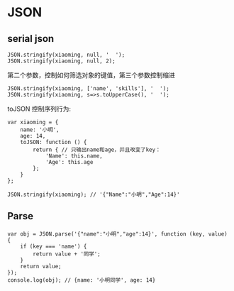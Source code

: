 # JSON
## serial json

    JSON.stringify(xiaoming, null, '  ');
    JSON.stringify(xiaoming, null, 2);


第二个参数，控制如何筛选对象的键值，第三个参数控制缩进

    JSON.stringify(xiaoming, ['name', 'skills'], '  ');
    JSON.stringify(xiaoming, s=>s.toUpperCase(), '  ');

toJSON 控制序列行为: 

    var xiaoming = {
        name: '小明',
        age: 14,
        toJSON: function () {
            return { // 只输出name和age，并且改变了key：
                'Name': this.name,
                'Age': this.age
            };
        }
    };

    JSON.stringify(xiaoming); // '{"Name":"小明","Age":14}'

## Parse

    var obj = JSON.parse('{"name":"小明","age":14}', function (key, value) {
        if (key === 'name') {
            return value + '同学';
        }
        return value;
    });
    console.log(obj); // {name: '小明同学', age: 14}